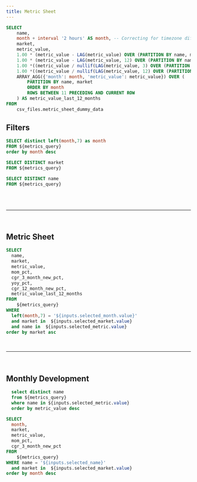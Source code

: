 ```yaml
---
title: Metric Sheet
---
```


```sql metrics_query
SELECT
    name,
    month + interval '2 hours' AS month, -- Correcting for timezone differences
    market,
    metric_value,
    1.00 * (metric_value - LAG(metric_value) OVER (PARTITION BY name, market ORDER BY month)) / nullif(LAG(metric_value) OVER (PARTITION BY name, market ORDER BY month), 0) as mom_pct,
    1.00 * (metric_value - LAG(metric_value, 12) OVER (PARTITION BY name, market ORDER BY month)) / nullif(LAG(metric_value) OVER (PARTITION BY name, market ORDER BY month), 0) as yoy_pct,
    1.00 *((metric_value / nullif(LAG(metric_value, 3) OVER (PARTITION BY name, market ORDER BY month), 0))^(1/3)-1) as cgr_3_month_new_pct,
    1.00 *((metric_value / nullif(LAG(metric_value, 12) OVER (PARTITION BY name, market ORDER BY month), 0))^(1/12)-1) as cgr_12_month_new_pct,
    ARRAY_AGG({'month': month, 'metric_value': metric_value}) OVER (
        PARTITION BY name, market
        ORDER BY month
        ROWS BETWEEN 11 PRECEDING AND CURRENT ROW
    ) AS metric_value_last_12_months
FROM
    csv_files.metric_sheet_dummy_data
```


## Filters

```sql months_dropdown
SELECT distinct left(month,7) as month
FROM ${metrics_query}
order by month desc
```


<Dropdown
    data={months_dropdown}
    name=selected_month
    value=month
    order="month asc"
/>


```sql market_dropdown
SELECT DISTINCT market
FROM ${metrics_query}
```


<Dropdown
    data={market_dropdown}
    name=selected_market
    value=market
    order="market asc"
    multiple=true
    selectAllByDefault=true
/>

```sql metric_dropdown
SELECT DISTINCT name
FROM ${metrics_query}
```


<Dropdown
    data={metric_dropdown}
    name=selected_metric
    value=name
    order="name asc"
    multiple=true
    selectAllByDefault=true
/>

<br>
<br>

---

<br>

## Metric Sheet

```sql selected_month_rows
SELECT
  name,
  market,
  metric_value,
  mom_pct,
  cgr_3_month_new_pct,
  yoy_pct,
  cgr_12_month_new_pct,
  metric_value_last_12_months
FROM
    ${metrics_query}
WHERE
  left(month,7) = '${inputs.selected_month.value}'
  and market in  ${inputs.selected_market.value}
  and name in  ${inputs.selected_metric.value}
order by market asc
```

<DataTable data={selected_month_rows} groupBy=name groupType=section sort="metric_value desc" >
	<Column id=name />
	<Column id=market height=35px/>
  <Column id=metric_value_last_12_months title="Past 12m" contentType=sparkbar sparkX=month sparkY=metric_value sparkColor=#556b2f/>
	<Column id=metric_value title='This Month'/>
  <Column id=mom_pct contentType=delta fmt=pct0 title="MoM"/>
  <Column id=cgr_3_month_new_pct contentType=delta fmt=pct0 title="3m CGR"/>
  <Column id=yoy_pct contentType=delta fmt=pct0 title="YoY"/>
</DataTable>

<br>

---

<br>

## Monthly Development

```sql names
  select distinct name
  from ${metrics_query}
  where name in ${inputs.selected_metric.value}
  order by metric_value desc
```

<ButtonGroup
    data={names}
    name=selected_name
    value=name
    display=tabs
    defaultValue={names[0].name}
/>

```sql name_filter
SELECT
  month,
  market,
  metric_value,
  mom_pct,
  cgr_3_month_new_pct
FROM
    ${metrics_query}
WHERE name = '${inputs.selected_name}'
  and market in  ${inputs.selected_market.value}
order by month desc
```


<LineChart
    data={name_filter}
    x=month
    y=metric_value
    title="{inputs.selected_name} per Month by Market"
    yAxisTitle="{inputs.selected_name}"
    series=market
    chartAreaHeight=480
    markers=true
    labels=true
/>
